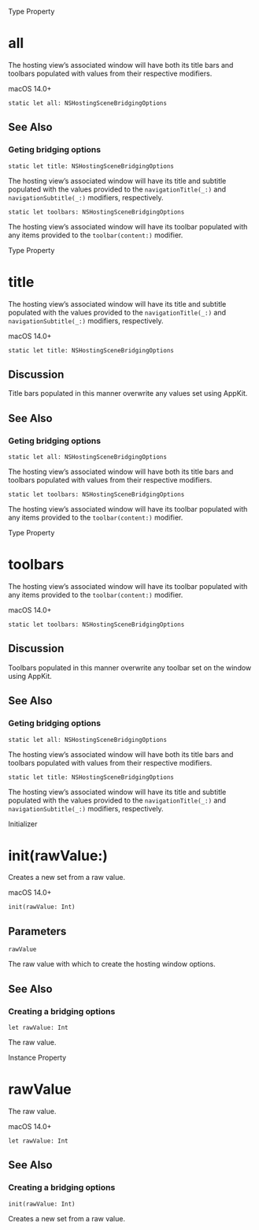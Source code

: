 Type Property

# all

The hosting view’s associated window will have both its title bars and
toolbars populated with values from their respective modifiers.

macOS 14.0+

    
    
    static let all: NSHostingSceneBridgingOptions

## See Also

### Geting bridging options

`static let title: NSHostingSceneBridgingOptions`

The hosting view’s associated window will have its title and subtitle
populated with the values provided to the `navigationTitle(_:)` and
`navigationSubtitle(_:)` modifiers, respectively.

`static let toolbars: NSHostingSceneBridgingOptions`

The hosting view’s associated window will have its toolbar populated with any
items provided to the `toolbar(content:)` modifier.

Type Property

# title

The hosting view’s associated window will have its title and subtitle
populated with the values provided to the `navigationTitle(_:)` and
`navigationSubtitle(_:)` modifiers, respectively.

macOS 14.0+

    
    
    static let title: NSHostingSceneBridgingOptions

## Discussion

Title bars populated in this manner overwrite any values set using AppKit.

## See Also

### Geting bridging options

`static let all: NSHostingSceneBridgingOptions`

The hosting view’s associated window will have both its title bars and
toolbars populated with values from their respective modifiers.

`static let toolbars: NSHostingSceneBridgingOptions`

The hosting view’s associated window will have its toolbar populated with any
items provided to the `toolbar(content:)` modifier.

Type Property

# toolbars

The hosting view’s associated window will have its toolbar populated with any
items provided to the `toolbar(content:)` modifier.

macOS 14.0+

    
    
    static let toolbars: NSHostingSceneBridgingOptions

## Discussion

Toolbars populated in this manner overwrite any toolbar set on the window
using AppKit.

## See Also

### Geting bridging options

`static let all: NSHostingSceneBridgingOptions`

The hosting view’s associated window will have both its title bars and
toolbars populated with values from their respective modifiers.

`static let title: NSHostingSceneBridgingOptions`

The hosting view’s associated window will have its title and subtitle
populated with the values provided to the `navigationTitle(_:)` and
`navigationSubtitle(_:)` modifiers, respectively.

Initializer

# init(rawValue:)

Creates a new set from a raw value.

macOS 14.0+

    
    
    init(rawValue: Int)

##  Parameters

`rawValue`

    

The raw value with which to create the hosting window options.

## See Also

### Creating a bridging options

`let rawValue: Int`

The raw value.

Instance Property

# rawValue

The raw value.

macOS 14.0+

    
    
    let rawValue: Int

## See Also

### Creating a bridging options

`init(rawValue: Int)`

Creates a new set from a raw value.

